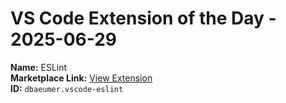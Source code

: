 # VS Code Extension of the Day - 2025-06-29

**Name:** ESLint  
**Marketplace Link:** [View Extension](https://marketplace.visualstudio.com/items?itemName=dbaeumer.vscode-eslint)  
**ID:** `dbaeumer.vscode-eslint`  
